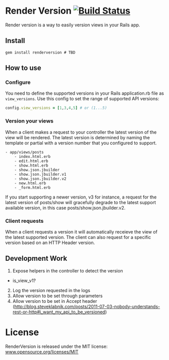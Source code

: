 # Render Version [![Build Status](https://secure.travis-ci.org/bwillis/renderversion.png?branch=master)](http://travis-ci.org/bwillis/renderversion)

Render version is a way to easily version views in your Rails app.

## Install

```
gem install renderversion # TBD
```

## How to use

### Configure
You need to define the supported versions in your Rails application.rb file as
```view_versions```. Use this config to set the range of supported API
versions:
```ruby
config.view_versions = [1,3,4,5] # or (1...5)
```

### Version your views
When a client makes a request to your controller the latest version of the
view will be rendered. The latest version is determined by naming the template
or partial with a version number that you configured to support.
```
- app/views/posts
    - index.html.erb
    - edit.html.erb
    - show.html.erb
    - show.json.jbuilder
    - show.json.jbuilder.v1
    - show.json.jbuilder.v2
    - new.html.erb
    - _form.html.erb
```
If you start supporting a newer version, v3 for instance, a request for the latest
version of posts/show will gracefully degrade to the latest support available
version, in this case posts/show.json.jbuilder.v2.

### Client requests
When a client requests a version it will automatically receieve the view of the latest
supported version. The client can also request for a specific version based on an
HTTP Header version.

## Development Work

1. Expose helpers in the controller to detect the version
 - is_view_v1?
2. Log the version requested in the logs
3. Allow version to be set through parameters
4. Allow version to be set in Accept header (http://blog.steveklabnik.com/posts/2011-07-03-nobody-understands-rest-or-http#i_want_my_api_to_be_versioned)

# License

RenderVersion is released under the MIT license: www.opensource.org/licenses/MIT
